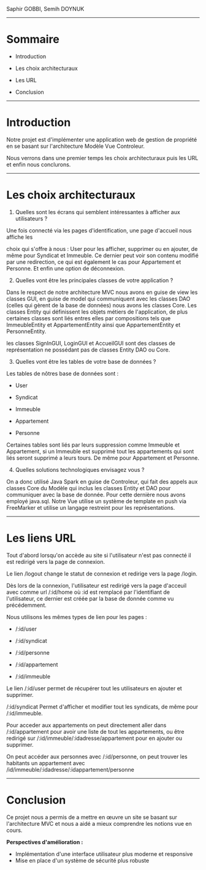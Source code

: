   

Saphir GOBBI, Semih DOYNUK

  

---


# Sommaire


- Introduction

  

- Les choix architecturaux

  

- Les URL

  

- Conclusion

  

---

# Introduction

  

Notre projet est d'implémenter une application web de gestion de propriété en se basant sur l'architecture Modèle Vue Controleur.

Nous verrons dans une premier temps les choix architecturaux puis les URL et enfin nous conclurons.

  

---

# Les choix architecturaux

  
  

1. Quelles sont les écrans qui semblent intéressantes à afficher aux utilisateurs ?

  

Une fois connecté via les pages d'identification, une page d'accueil nous affiche les

choix qui s'offre à nous : User pour les afficher, supprimer ou en ajouter, de même pour Syndicat et Immeuble. Ce dernier peut voir son contenu modifié par une redirection, ce qui est également le cas pour Appartement et Personne. Et enfin une option de déconnexion.

  
  

2. Quelles vont être les principales classes de votre application ?

  

Dans le respect de notre architecture MVC nous avons en guise de view les classes GUI, en guise de model qui communiquent avec les classes DAO (celles qui gèrent de la base de données) nous avons les classes Core. Les classes Entity qui définissent les objets métiers de l'application, de plus certaines classes sont liés entres elles par compositions tels que ImmeubleEntity et AppartementEntity ainsi que AppartementEntity et PersonneEntity.

  

les classes SignInGUI, LoginGUI et AccueilGUI sont des classes de représentation ne possédant pas de classes Entity DAO ou Core.

  
  

3. Quelles vont être les tables de votre base de données ?

  

Les tables de nôtres base de données sont :

  

- User

  

- Syndicat

  

- Immeuble

  

- Appartement

  

- Personne

  
  

Certaines tables sont liés par leurs suppression comme Immeuble et Appartement, si un Immeuble est supprimé tout les appartements qui sont liés seront supprimé a leurs tours. De même pour Appartement et Personne.

  

4. Quelles solutions technologiques envisagez vous ?

  

On a donc utilisé Java Spark en guise de Controleur, qui fait des appels aux classes Core du Modèle qui inclus les classes Entity et DAO pour communiquer avec la base de donnée. Pour cette dernière nous avons employé java.sql. Notre Vue utilise un système de template en push via FreeMarker et utilise un langage restreint pour les représentations.

  

---

# Les liens URL

  

Tout d'abord lorsqu'on accède au site si l'utilisateur n'est pas connecté il est redirigé vers la page de connexion.

  

Le lien /logout change le statut de connexion et redirige vers la page /login.

  

Dès lors de la connexion, l'utilisateur est redirigé vers la page d'acceuil avec comme url /:id/home où :id est remplacé par l'identifiant de l'utilisateur, ce dernier est créée par la base de donnée comme vu précédemment.

  

Nous utilisons les mêmes types de lien pour les pages :

  

- /:id/user

  

- /:id/syndicat

  

- /:id/personne

  

- /:id/appartement

  

- /:id/immeuble

  
  

Le lien /:id/user permet de récupérer tout les utilisateurs en ajouter et supprimer.

  
  

/:id/syndicat Permet d'afficher et modifier tout les syndicats, de même pour /:id/immeuble.

  

Pour acceder aux appartements on peut directement aller dans /:id/appartement pour avoir une liste de tout les appartements, ou être redirigé sur /:id/immeuble/:idadresse/appartement pour en ajouter ou supprimer.

  

On peut accéder aux personnes avec /:id/personne, on peut trouver les habitants un appartement avec /id/immeuble/:idadresse/:idappartement/personne

  
  

---

  

# Conclusion

Ce projet nous a permis de a mettre en œuvre un site se basant sur l'architecture MVC et nous a aidé a mieux comprendre les notions vue en cours.


**Perspectives d'amélioration :**

- Implémentation d'une interface utilisateur plus moderne et responsive
- Mise en place d'un système de sécurité plus robuste